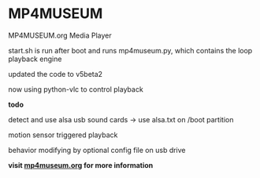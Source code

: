 # MP4MUSEUM
MP4MUSEUM.org Media Player

start.sh is run after boot and runs mp4museum.py, which contains the loop playback engine

updated the code to v5beta2

now using python-vlc to control playback


__todo__ 

detect and use alsa usb sound cards -> use alsa.txt on /boot partition

motion sensor triggered playback

behavior modifying by optional config file on usb drive


__visit [mp4museum.org](http://mp4museum.org) for more information__
